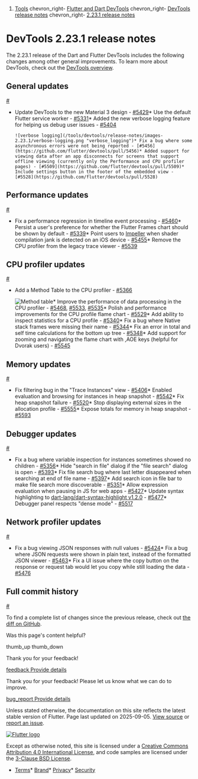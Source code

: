 1. [Tools](/tools) chevron\_right- [Flutter and Dart DevTools](/tools/devtools) chevron\_right- [DevTools release notes](/tools/devtools/release-notes) chevron\_right- [2.23.1 release notes](/tools/devtools/release-notes/release-notes-2.23.1)

DevTools 2.23.1 release notes
=============================

The 2.23.1 release of the Dart and Flutter DevTools includes the following changes among other general improvements. To learn more about DevTools, check out the [DevTools overview](https://docs.flutter.dev/tools/devtools).

General updates
---------------

[#](#general-updates)

* Update DevTools to the new Material 3 design - [#5429](https://github.com/flutter/devtools/pull/5429)* Use the default Flutter service worker - [#5331](https://github.com/flutter/devtools/pull/5331)* Added the new verbose logging feature for helping us debug user issues - [#5404](https://github.com/flutter/devtools/pull/5404)

      ![verbose logging](/tools/devtools/release-notes/images-2.23.1/verbose-logging.png "verbose_logging")* Fix a bug where some asynchronous errors were not being reported - [#5456](https://github.com/flutter/devtools/pull/5456)* Added support for viewing data after an app disconnects for screens that support offline viewing (currently only the Performance and CPU profiler pages) - [#5509](https://github.com/flutter/devtools/pull/5509)* Include settings button in the footer of the embedded view - [#5528](https://github.com/flutter/devtools/pull/5528)

Performance updates
-------------------

[#](#performance-updates)

* Fix a performance regression in timeline event processing - [#5460](https://github.com/flutter/devtools/pull/5460)* Persist a user's preference for whether the Flutter Frames chart should be shown by default - [#5339](https://github.com/flutter/devtools/pull/5339)* Point users to [Impeller](https://docs.flutter.dev/perf/impeller) when shader compilation jank is detected on an iOS device - [#5455](https://github.com/flutter/devtools/pull/5455)* Remove the CPU profiler from the legacy trace viewer - [#5539](https://github.com/flutter/devtools/pull/5539)

CPU profiler updates
--------------------

[#](#cpu-profiler-updates)

* Add a Method Table to the CPU profiler - [#5366](https://github.com/flutter/devtools/pull/5366)

  ![Method table](/tools/devtools/release-notes/images-2.23.1/cpu-method-table.png "method_table")* Improve the performance of data processing in the CPU profiler - [#5468](https://github.com/flutter/devtools/pull/5468), [#5533](https://github.com/flutter/devtools/pull/5533), [#5535](https://github.com/flutter/devtools/pull/5535)* Polish and performance improvements for the CPU profile flame chart - [#5529](https://github.com/flutter/devtools/pull/5529)* Add ability to inspect statistics for a CPU profile - [#5340](https://github.com/flutter/devtools/pull/5340)* Fix a bug where Native stack frames were missing their name - [#5344](https://github.com/flutter/devtools/pull/5344)* Fix an error in total and self time calculations for the bottom up tree - [#5348](https://github.com/flutter/devtools/pull/5348)* Add support for zooming and navigating the flame chart with ,AOE keys (helpful for Dvorak users) - [#5545](https://github.com/flutter/devtools/pull/5545)

Memory updates
--------------

[#](#memory-updates)

* Fix filtering bug in the "Trace Instances" view - [#5406](https://github.com/flutter/devtools/pull/5406)* Enabled evaluation and browsing for instances in heap snapshot - [#5542](https://github.com/flutter/devtools/pull/5542)* Fix heap snapshot failure - [#5520](https://github.com/flutter/devtools/pull/5520)* Stop displaying external sizes in the allocation profile - [#5555](https://github.com/flutter/devtools/pull/5555)* Expose totals for memory in heap snapshot - [#5593](https://github.com/flutter/devtools/pull/5593)

Debugger updates
----------------

[#](#debugger-updates)

* Fix a bug where variable inspection for instances sometimes showed no children - [#5356](https://github.com/flutter/devtools/pull/5356)* Hide "search in file" dialog if the "file search" dialog is open - [#5393](https://github.com/flutter/devtools/pull/5393)* Fix file search bug where last letter disappeared when searching at end of file name - [#5397](https://github.com/flutter/devtools/pull/5397)* Add search icon in file bar to make file search more discoverable - [#5351](https://github.com/flutter/devtools/issues/5351)* Allow expression evaluation when pausing in JS for web apps - [#5427](https://github.com/flutter/devtools/pull/5427)* Update syntax highlighting to [dart-lang/dart-syntax-highlight v1.2.0](https://github.com/dart-lang/dart-syntax-highlight/blob/master/CHANGELOG.md#120-2023-01-30) - [#5477](https://github.com/flutter/devtools/pull/5477)* Debugger panel respects "dense mode" - [#5517](https://github.com/flutter/devtools/pull/5517)

Network profiler updates
------------------------

[#](#network-profiler-updates)

* Fix a bug viewing JSON responses with null values - [#5424](https://github.com/flutter/devtools/pull/5424)* Fix a bug where JSON requests were shown in plain text, instead of the formatted JSON viewer - [#5463](https://github.com/flutter/devtools/pull/5463)* Fix a UI issue where the copy button on the response or request tab would let you copy while still loading the data - [#5476](https://github.com/flutter/devtools/pull/5476)

Full commit history
-------------------

[#](#full-commit-history)

To find a complete list of changes since the previous release, check out [the diff on GitHub](https://github.com/flutter/devtools/compare/v2.22.2...v2.23.1).

Was this page's content helpful?

thumb\_up thumb\_down

Thank you for your feedback!

 [feedback Provide details](https://github.com/flutter/website/issues/new?template=1_page_issue.yml&&page-url=https://docs.flutter.dev/tools/devtools/release-notes/release-notes-2.23.1/&page-source=https://github.com/flutter/website/tree/main/src/content/tools/devtools/release-notes/release-notes-2.23.1.md)

Thank you for your feedback! Please let us know what we can do to improve.

 [bug\_report Provide details](https://github.com/flutter/website/issues/new?template=1_page_issue.yml&&page-url=https://docs.flutter.dev/tools/devtools/release-notes/release-notes-2.23.1/&page-source=https://github.com/flutter/website/tree/main/src/content/tools/devtools/release-notes/release-notes-2.23.1.md)

Unless stated otherwise, the documentation on this site reflects the latest stable version of Flutter. Page last updated on 2025-09-05. [View source](https://github.com/flutter/website/tree/main/src/content/tools/devtools/release-notes/release-notes-2.23.1.md) or [report an issue](https://github.com/flutter/website/issues/new?template=1_page_issue.yml&&page-url=https://docs.flutter.dev/tools/devtools/release-notes/release-notes-2.23.1/&page-source=https://github.com/flutter/website/tree/main/src/content/tools/devtools/release-notes/release-notes-2.23.1.md "Report an issue with this page").

[![Flutter logo](/assets/images/branding/flutter/logo+text/horizontal/white.svg)](https://flutter.dev)

Except as otherwise noted, this site is licensed under a [Creative Commons Attribution 4.0 International License](https://creativecommons.org/licenses/by/4.0/), and code samples are licensed under the [3-Clause BSD License](https://opensource.org/licenses/BSD-3-Clause).

* [Terms](/tos "Terms of use")* [Brand](/brand "Brand usage guidelines")* [Privacy](https://policies.google.com/privacy "Privacy policy")* [Security](/security "Security philosophy and practices")

   